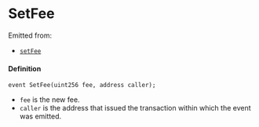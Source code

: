 # SetFee

Emitted from:

* [`setFee`](/api/contracts/or-abstract/jbpayoutredemptionpaymentterminal/write/setfee.md)

#### Definition

```
event SetFee(uint256 fee, address caller);
```

* `fee` is the new fee.
* `caller` is the address that issued the transaction within which the event was emitted.

